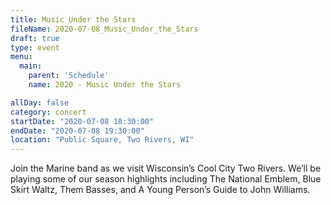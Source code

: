 ```yaml
---
title: Music Under the Stars
fileName: 2020-07-08_Music_Under_the_Stars
draft: true
type: event
menu: 
  main:
    parent: 'Schedule'
    name: 2020 - Music Under the Stars

allDay: false
category: concert
startDate: "2020-07-08 18:30:00"
endDate: "2020-07-08 19:30:00"
location: "Public Square, Two Rivers, WI"
---
```

Join the Marine band as we visit Wisconsin’s Cool City Two Rivers.  We’ll be playing some of our season highlights including The National Emblem, Blue Skirt Waltz, Them Basses, and A Young Person’s Guide to John Williams.
